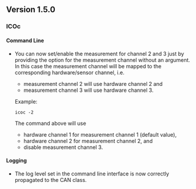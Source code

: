 ## Version 1.5.0

### ICOc

#### Command Line

- You can now set/enable the measurement for channel 2 and 3 just by providing the option for the measurement channel without an argument. In this case the measurement channel will be mapped to the corresponding hardware/sensor channel, i.e.

  - measurement channel 2 will use hardware channel 2 and
  - measurement channel 3 will use hardware channel 3.

  Example:

  ```
  icoc -2
  ```

  The command above will use

  - hardware channel 1 for measurement channel 1 (default value),
  - hardware channel 2 for measurement channel 2, and
  - disable measurement channel 3.

#### Logging

- The log level set in the command line interface is now correctly propagated to the CAN class.
